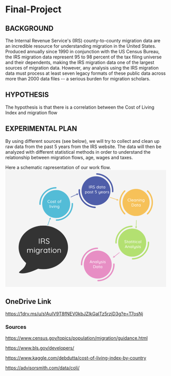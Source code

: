 # Final-Project

## BACKGROUND 

The Internal Revenue Service's (IRS) county-to-county migration data are an incredible resource for understanding migration in the United States. Produced annually since 1990 in conjunction with the US Census Bureau, the IRS migration data represent 95 to 98 percent of the tax filing universe and their dependents, making the IRS migration data one of the largest sources of migration data. However, any analysis using the IRS migration data must process at least seven legacy formats of these public data across more than 2000 data files -- a serious burden for migration scholars.

## HYPOTHESIS
The hypothesis is that there is a correlation between the Cost of Living Index and migration flow

## EXPERIMENTAL PLAN
By using different sources (see below), we will try to collect and clean up raw data from the past 5 years from the IRS website. 
The data will then be analyzed with different statistical methods in order to understand the relationship between migration flows, age, wages and taxes.

Here a schematic rapresentation of our work flow.
![image1](/Resources/2.png?raw=true "Title")


## OneDrive Link
https://1drv.ms/u/s!AuIV9T8fNEV0kbJZIkGaITz5rzjD3g?e=T7osNj

### Sources
https://www.census.gov/topics/population/migration/guidance.html

https://www.bls.gov/developers/

https://www.kaggle.com/debdutta/cost-of-living-index-by-country

https://advisorsmith.com/data/coli/

